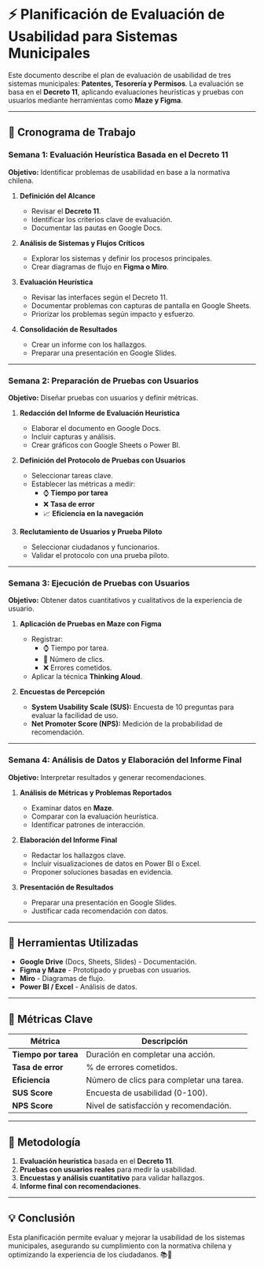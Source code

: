 # ⚡ Planificación de Evaluación de Usabilidad para Sistemas Municipales

Este documento describe el plan de evaluación de usabilidad de tres sistemas municipales: **Patentes, Tesorería y Permisos**. La evaluación se basa en el **Decreto 11**, aplicando evaluaciones heurísticas y pruebas con usuarios mediante herramientas como **Maze y Figma**.

---

## 📅 **Cronograma de Trabajo**

### **Semana 1: Evaluación Heurística Basada en el Decreto 11**
**Objetivo:** Identificar problemas de usabilidad en base a la normativa chilena.

1. **Definición del Alcance**
   - Revisar el **Decreto 11**.
   - Identificar los criterios clave de evaluación.
   - Documentar las pautas en Google Docs.

2. **Análisis de Sistemas y Flujos Críticos**
   - Explorar los sistemas y definir los procesos principales.
   - Crear diagramas de flujo en **Figma o Miro**.

3. **Evaluación Heurística**
   - Revisar las interfaces según el Decreto 11.
   - Documentar problemas con capturas de pantalla en Google Sheets.
   - Priorizar los problemas según impacto y esfuerzo.

4. **Consolidación de Resultados**
   - Crear un informe con los hallazgos.
   - Preparar una presentación en Google Slides.

---

### **Semana 2: Preparación de Pruebas con Usuarios**
**Objetivo:** Diseñar pruebas con usuarios y definir métricas.

1. **Redacción del Informe de Evaluación Heurística**
   - Elaborar el documento en Google Docs.
   - Incluir capturas y análisis.
   - Crear gráficos con Google Sheets o Power BI.

2. **Definición del Protocolo de Pruebas con Usuarios**
   - Seleccionar tareas clave.
   - Establecer las métricas a medir:
     - ⌚ **Tiempo por tarea**
     - ❌ **Tasa de error**
     - 📈 **Eficiencia en la navegación**

3. **Reclutamiento de Usuarios y Prueba Piloto**
   - Seleccionar ciudadanos y funcionarios.
   - Validar el protocolo con una prueba piloto.

---

### **Semana 3: Ejecución de Pruebas con Usuarios**
**Objetivo:** Obtener datos cuantitativos y cualitativos de la experiencia de usuario.

1. **Aplicación de Pruebas en Maze con Figma**
   - Registrar:
     - ⌚ Tiempo por tarea.
     - 🔄 Número de clics.
     - ❌ Errores cometidos.
   - Aplicar la técnica **Thinking Aloud**.

2. **Encuestas de Percepción**
   - **System Usability Scale (SUS):** Encuesta de 10 preguntas para evaluar la facilidad de uso.
   - **Net Promoter Score (NPS):** Medición de la probabilidad de recomendación.

---

### **Semana 4: Análisis de Datos y Elaboración del Informe Final**
**Objetivo:** Interpretar resultados y generar recomendaciones.

1. **Análisis de Métricas y Problemas Reportados**
   - Examinar datos en **Maze**.
   - Comparar con la evaluación heurística.
   - Identificar patrones de interacción.

2. **Elaboración del Informe Final**
   - Redactar los hallazgos clave.
   - Incluir visualizaciones de datos en Power BI o Excel.
   - Proponer soluciones basadas en evidencia.

3. **Presentación de Resultados**
   - Preparar una presentación en Google Slides.
   - Justificar cada recomendación con datos.

---

## 🔧 **Herramientas Utilizadas**
- **Google Drive** (Docs, Sheets, Slides) - Documentación.
- **Figma y Maze** - Prototipado y pruebas con usuarios.
- **Miro** - Diagramas de flujo.
- **Power BI / Excel** - Análisis de datos.

---

## 🌟 **Métricas Clave**
| Métrica | Descripción |
|----------|-------------|
| **Tiempo por tarea** | Duración en completar una acción. |
| **Tasa de error** | % de errores cometidos. |
| **Eficiencia** | Número de clics para completar una tarea. |
| **SUS Score** | Encuesta de usabilidad (0-100). |
| **NPS Score** | Nivel de satisfacción y recomendación. |

---

## 📄 **Metodología**
1. **Evaluación heurística** basada en el **Decreto 11**.
2. **Pruebas con usuarios reales** para medir la usabilidad.
3. **Encuestas y análisis cuantitativo** para validar hallazgos.
4. **Informe final con recomendaciones**.

---

## 💡 **Conclusión**
Esta planificación permite evaluar y mejorar la usabilidad de los sistemas municipales, asegurando su cumplimiento con la normativa chilena y optimizando la experiencia de los ciudadanos. 📚🌟

